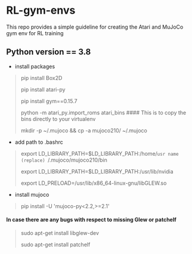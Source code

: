 # RL-gym-envs
This repo provides a simple guideline for creating the Atari and MuJoCo gym env for RL training


## Python version == 3.8

* install packages
> pip install Box2D
> 
> pip install atari-py
> 
> pip install gym==0.15.7
> 
> python -m atari_py.import_roms atari_bins  #### This is to copy the bins directly to your virtualenv
> 
> mkdir -p ~/.mujoco && cp -a mujoco210/ ~/.mujoco

* add path to .bashrc 
> export LD_LIBRARY_PATH=$LD_LIBRARY_PATH:/home/```usr name (replace) ```/.mujoco/mujoco210/bin
> 
> export LD_LIBRARY_PATH=$LD_LIBRARY_PATH:/usr/lib/nvidia 
> 
> export LD_PRELOAD=/usr/lib/x86_64-linux-gnu/libGLEW.so 

* install mujoco
> pip install -U 'mujoco-py<2.2,>=2.1'

#### In  case there are any bugs with respect to missing Glew or patchelf
> sudo apt-get install libglew-dev
> 
> sudo apt-get install patchelf
